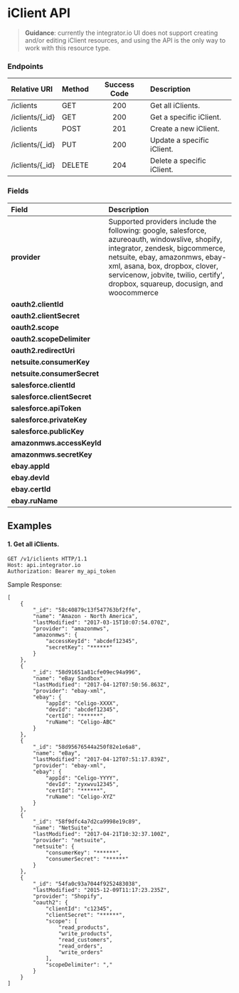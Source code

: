 iClient API
===========
>**Guidance**: currently the integrator.io UI does not support creating and/or editing iClient resources, and using the API is the only way to work with this resource type.

### Endpoints
| Relative URI| Method | Success Code | Description|
|:-------------------|:-------|:------------:|:------------------------------|
|/iclients|GET|200|Get all iClients.|
|/iclients/{_id}|GET|200|Get a specific iClient.|
|/iclients|POST|201|Create a new iClient.|
|/iclients/{_id}|PUT|200|Update a specific iClient.|
|/iclients/{_id}|DELETE|204|Delete a specific iClient.|

### Fields

| Field| Description|
|:------------|:------------|
| **provider**|Supported providers include the following: google, salesforce, azureoauth, windowslive, shopify, integrator, zendesk, bigcommerce, netsuite, ebay, amazonmws, ebay-xml, asana, box, dropbox, clover, servicenow, jobvite, twilio, certify', dropbox, squareup, docusign, and woocommerce|
| **oauth2.clientId**||
| **oauth2.clientSecret**||
| **oauth2.scope**||
| **oauth2.scopeDelimiter**||
| **oauth2.redirectUri**||
| **netsuite.consumerKey**||
| **netsuite.consumerSecret**||
| **salesforce.clientId**||
| **salesforce.clientSecret**||
| **salesforce.apiToken**||
| **salesforce.privateKey**||
| **salesforce.publicKey**||
| **amazonmws.accessKeyId**||
| **amazonmws.secretKey**||
| **ebay.appId**||
| **ebay.devId**||
| **ebay.certId**||
| **ebay.ruName**||


## Examples

#### 1.  Get all iClients.

```
GET /v1/iclients HTTP/1.1
Host: api.integrator.io
Authorization: Bearer my_api_token
```

Sample Response:

```
[
    {
        "_id": "58c40879c13f547763bf2ffe",
        "name": "Amazon - North America",
        "lastModified": "2017-03-15T10:07:54.070Z",
        "provider": "amazonmws",
        "amazonmws": {
            "accessKeyId": "abcdef12345",
            "secretKey": "******"
        }
    },
    {
        "_id": "58d91651a81cfe09ec94a996",
        "name": "eBay Sandbox",
        "lastModified": "2017-04-12T07:50:56.863Z",
        "provider": "ebay-xml",
        "ebay": {
            "appId": "Celigo-XXXX",
            "devId": "abcdef12345",
            "certId": "******",
            "ruName": "Celigo-ABC"
        }
    },
    {
        "_id": "58d95676544a250f82e1e6a8",
        "name": "eBay",
        "lastModified": "2017-04-12T07:51:17.839Z",
        "provider": "ebay-xml",
        "ebay": {
            "appId": "Celigo-YYYY",
            "devId": "zyxwvu12345",
            "certId": "******",
            "ruName": "Celigo-XYZ"
        }
    },
    {
        "_id": "58f9dfc4a7d2ca9998e19c89",
        "name": "NetSuite",
        "lastModified": "2017-04-21T10:32:37.100Z",
        "provider": "netsuite",
        "netsuite": {
            "consumerKey": "******",
            "consumerSecret": "******"
        }
    },
    {
        "_id": "54fa0c93a7044f9252483038",
        "lastModified": "2015-12-09T11:17:23.235Z",
        "provider": "Shopify",
        "oauth2": {
            "clientId": "c12345",
            "clientSecret": "******",
            "scope": [
                "read_products",
                "write_products",
                "read_customers",
                "read_orders",
                "write_orders"
            ],
            "scopeDelimiter": ","
        }
    }
]
```
